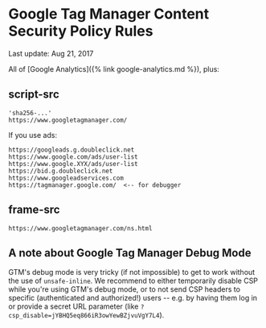 # Google Tag Manager Content Security Policy Rules

Last update: Aug 21, 2017

All of [Google Analytics]({% link google-analytics.md %}), plus:

## script-src
```
'sha256-...'
https://www.googletagmanager.com/
```

If you use ads:

```
https://googleads.g.doubleclick.net
https://www.google.com/ads/user-list
https://www.google.XYX/ads/user-list
https://bid.g.doubleclick.net
https://www.googleadservices.com
https://tagmanager.google.com/  <-- for debugger
```

## frame-src
```
https://www.googletagmanager.com/ns.html
```

## A note about Google Tag Manager Debug Mode

GTM's debug mode is very tricky (if not impossible) to get to work without the use of `unsafe-inline`.
We recommend to either temporarily disable CSP while you're using GTM's debug mode, or to not send
CSP headers to specific (authenticated and authorized!) users -- e.g. by having them log in or provide
a secret URL parameter (like `?csp_disable=jYBHQ5eq866iR3owYewBZjvuVgY7L4`).

